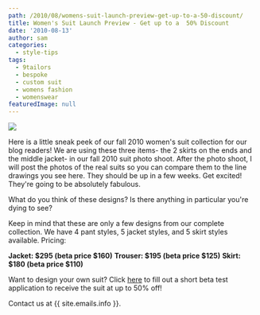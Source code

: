 ```yaml
---
path: /2010/08/womens-suit-launch-preview-get-up-to-a-50-discount/
title: Women's Suit Launch Preview - Get up to a  50% Discount
date: '2010-08-13'
author: sam
categories:
  - style-tips
tags:
  - 9tailors
  - bespoke
  - custom suit
  - womens fashion
  - womenswear
featuredImage: null
---
```

[![](http://1.bp.blogspot.com/_20LDsLnO2rk/TGVX1cuQUbI/AAAAAAAABBE/NiKzjzPwdek/s1000/blog_images_081210.jpg)](http://1.bp.blogspot.com/_20LDsLnO2rk/TGVX1cuQUbI/AAAAAAAABBE/NiKzjzPwdek/s1600/blog_images_081210.jpg) 

Here is a little sneak peek of our fall 2010 women's suit collection for our blog readers! We are using these three items- the 2 skirts on the ends and the middle jacket- in our fall 2010 suit photo shoot. After the photo shoot, I will post the photos of the real suits so you can compare them to the line drawings you see here. They should be up in a few weeks. Get excited! They're going to be absolutely fabulous. 

What do you think of these designs? Is there anything in particular you're dying to see?

Keep in mind that these are only a few designs from our complete collection. We have 4 pant styles, 5 jacket styles, and 5 skirt styles available. Pricing:

**Jacket: $295 (beta price $160)**
**Trouser: $195 (beta price $125)** 
**Skirt: $180 (beta price $110)**

Want to design your own suit? Click [here](https://spreadsheets.google.com/viewform?hl=en&formkey=dHV2QVp1M3ozbUx3V3JZYk9lRnRoRUE6MA#gid=0) to fill out a short beta test application to receive the suit at up to 50% off!

Contact us at {{ site.emails.info }}.